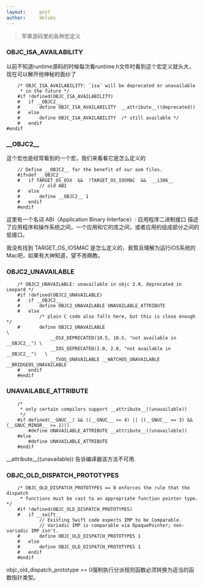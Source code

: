 ```yaml
---
layout:     post
author:     delims
---
```


> 苹果源码里的各种宏定义

### OBJC\_ISA\_AVAILABILITY
以前不知道runtime源码的时候每次看runtime.h文件时看到这个宏定义就头大，现在可以解开他神秘的面纱了

```
	/* OBJC_ISA_AVAILABILITY: `isa` will be deprecated or unavailable 
	 * in the future */
	#if !defined(OBJC_ISA_AVAILABILITY)
	#   if __OBJC2__
	#       define OBJC_ISA_AVAILABILITY  __attribute__((deprecated))
	#   else
	#       define OBJC_ISA_AVAILABILITY  /* still available */
	#   endif
#endif
```

### \_\_OBJC2\_\_
这个宏也是经常看到的一个宏，我们来看看它是怎么定义的

```
	// Define __OBJC2__ for the benefit of our asm files.
	#ifndef __OBJC2__
	#   if TARGET_OS_OSX  &&  !TARGET_OS_IOSMAC  &&  __i386__
	        // old ABI 
	#   else
	#       define __OBJC2__ 1
	#   endif
	#endif
```
这里有一个名词 ABI（Application Binary Interface）: 应用程序二进制接口 描述了应用程序和操作系统之间，一个应用和它的库之间，或者应用的组成部分之间的低接口。

我没有找到 TARGET\_OS\_IOSMAC 是怎么定义的，我暂且理解为运行iOS系统的Mac吧，如果有大神知道，望不吝赐教。

### OBJC2\_UNAVAILABLE

```
	/* OBJC2_UNAVAILABLE: unavailable in objc 2.0, deprecated in Leopard */
	#if !defined(OBJC2_UNAVAILABLE)
	#   if __OBJC2__
	#       define OBJC2_UNAVAILABLE UNAVAILABLE_ATTRIBUTE
	#   else
	        /* plain C code also falls here, but this is close enough */
	#       define OBJC2_UNAVAILABLE                                       \
	            __OSX_DEPRECATED(10.5, 10.5, "not available in __OBJC2__") \
	            __IOS_DEPRECATED(2.0, 2.0, "not available in __OBJC2__")   \
	            __TVOS_UNAVAILABLE __WATCHOS_UNAVAILABLE __BRIDGEOS_UNAVAILABLE
	#   endif
	#endif
```

### UNAVAILABLE\_ATTRIBUTE

```
	/*
	 * only certain compilers support __attribute__((unavailable))
	 */
	#if defined(__GNUC__) && ((__GNUC__ >= 4) || ((__GNUC__ == 3) && (__GNUC_MINOR__ >= 1)))
	    #define UNAVAILABLE_ATTRIBUTE __attribute__((unavailable))
	#else
	    #define UNAVAILABLE_ATTRIBUTE
	#endif

```
\_\_attribute\_\_((unavailable)) 告诉编译器该方法不可用.

### OBJC\_OLD\_DISPATCH\_PROTOTYPES
```
	/* OBJC_OLD_DISPATCH_PROTOTYPES == 0 enforces the rule that the dispatch 
	 * functions must be cast to an appropriate function pointer type. */
	#if !defined(OBJC_OLD_DISPATCH_PROTOTYPES)
	#   if __swift__
	        // Existing Swift code expects IMP to be Comparable.
	        // Variadic IMP is comparable via OpaquePointer; non-variadic IMP isn't.
	#       define OBJC_OLD_DISPATCH_PROTOTYPES 1
	#   else
	#       define OBJC_OLD_DISPATCH_PROTOTYPES 1
	#   endif
	#endif
```
objc\_old\_dispatch\_prototype == 0强制执行分派规则函数必须转换为适当的函数指针类型。

